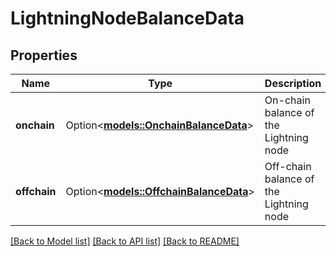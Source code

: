 # LightningNodeBalanceData

## Properties

Name | Type | Description | Notes
------------ | ------------- | ------------- | -------------
**onchain** | Option<[**models::OnchainBalanceData**](OnchainBalanceData.md)> | On-chain balance of the Lightning node | [optional]
**offchain** | Option<[**models::OffchainBalanceData**](OffchainBalanceData.md)> | Off-chain balance of the Lightning node | [optional]

[[Back to Model list]](../README.md#documentation-for-models) [[Back to API list]](../README.md#documentation-for-api-endpoints) [[Back to README]](../README.md)


